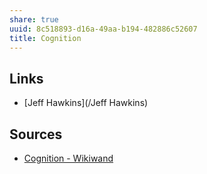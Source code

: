 ```yaml
---
share: true
uuid: 8c518893-d16a-49aa-b194-482886c52607
title: Cognition
---
```

## Links

* [Jeff Hawkins](/Jeff Hawkins)

## Sources
* [Cognition - Wikiwand](https://www.wikiwand.com/en/Cognition)